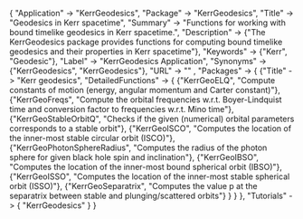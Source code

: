 {
 "Application" -> "KerrGeodesics",
 "Package" -> "KerrGeodesics",
 "Title" -> "Geodesics in Kerr spacetime",
 "Summary" -> 
   "Functions for working with bound timelike geodesics in Kerr spacetime.",
 "Description" -> 
   {"The KerrGeodesics package provides functions for computing bound timelike geodesics and their properties in Kerr spacetime"},
 "Keywords" -> {"Kerr", "Geodesic"},
 "Label" -> "KerrGeodesics Application",
 "Synonyms" -> {"KerrGeodesics", "KerrGeodesics"},
 "URL" -> "" ,
 "Packages" -> {
   {"Title" -> "Kerr geodesics",
    "DetailedFunctions" -> {
      {"KerrGeoELQ", "Compute constants of motion (energy, angular momentum and Carter constant)"},
      {"KerrGeoFreqs", "Compute the orbital frequencies w.r.t. Boyer-Lindquist time and conversion factor to frequencies w.r.t. Mino time"},
	  {"KerrGeoStableOrbitQ", "Checks if the given (numerical) orbital parameters corresponds to a stable orbit"},
	  {"KerrGeoISCO", "Computes the location of the inner-most stable circular orbit (ISCO)"},
	  {"KerrGeoPhotonSphereRadius", "Computes the radius of the photon sphere for given black hole spin and inclination"},
	  {"KerrGeoIBSO", "Computes the location of the inner-most bound spherical orbit (IBSO)"},
	  {"KerrGeoISSO", "Computes the location of the inner-most stable spherical orbit (ISSO)"},
	  {"KerrGeoSeparatrix", "Computes the value p at the separatrix between stable and plunging/scattered orbits"}
    }
   }
 },
 "Tutorials" -> {
   "KerrGeodesics"
 } 
}
